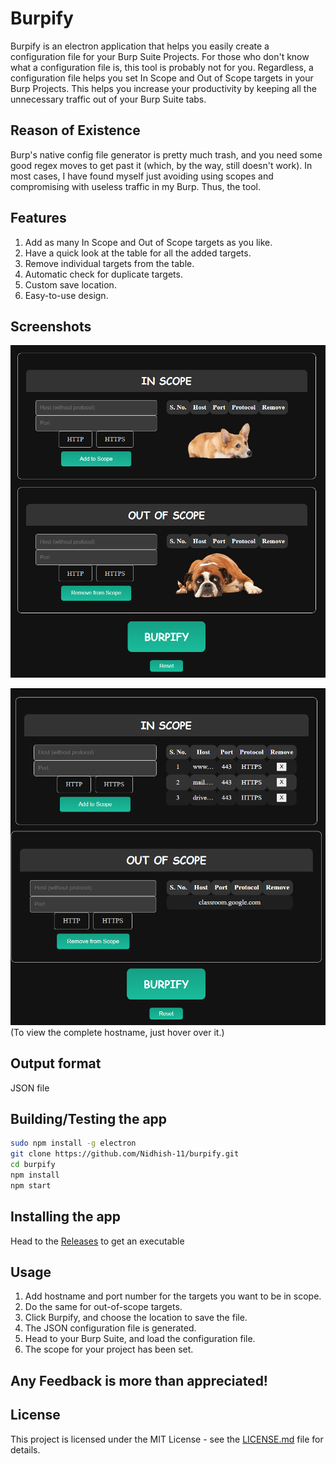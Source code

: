 
# Burpify

Burpify is an electron application that helps you easily create a configuration file for your Burp Suite Projects. For those who don't know what a configuration file is, this tool is probably not for you. Regardless, a configuration file helps you set In Scope and Out of Scope targets in your Burp Projects. This helps you increase your productivity by keeping all the unnecessary traffic out of your Burp Suite tabs.

## Reason of Existence

Burp's native config file generator is pretty much trash, and you need some good regex moves to get past it (which, by the way, still doesn't work). In most cases, I have found myself just avoiding using scopes and compromising with useless traffic in my Burp. Thus, the tool.

## Features

1. Add as many In Scope and Out of Scope targets as you like.
2. Have a quick look at the table for all the added targets.
3. Remove individual targets from the table.
4. Automatic check for duplicate targets.
5. Custom save location.
6. Easy-to-use design.

## Screenshots
![Screenshot 1](./screenshots/burpify1.png)

![Screenshot 2](./screenshots/burpify2.png)
(To view the complete hostname, just hover over it.)
## Output format

JSON file

## Building/Testing the app

```bash
sudo npm install -g electron
git clone https://github.com/Nidhish-11/burpify.git
cd burpify
npm install
npm start
```

## Installing the app

Head to the [Releases](https://github.com/Nidhish-11/burpify/releases/) to get an executable

## Usage

1. Add hostname and port number for the targets you want to be in scope.
2. Do the same for out-of-scope targets.
3. Click Burpify, and choose the location to save the file.
4. The JSON configuration file is generated.
5. Head to your Burp Suite, and load the configuration file.
6. The scope for your project has been set.

## Any Feedback is more than appreciated!

## License

This project is licensed under the MIT License - see the [LICENSE.md](./LICENSE) file for details.
